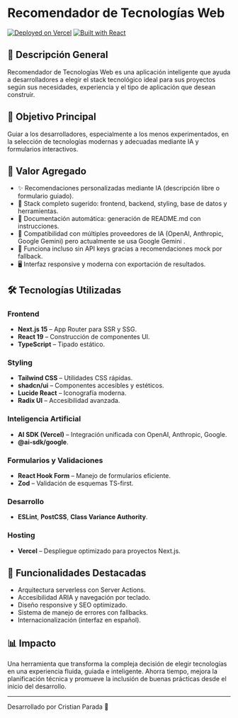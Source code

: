# Recomendador de Tecnologías Web

[![Deployed on Vercel](https://img.shields.io/badge/Deployed%20on-Vercel-black?style=for-the-badge&logo=vercel)](https://vercel.com)
[![Built with React](https://img.shields.io/badge/Built%20with-React-blue?style=for-the-badge&logo=react)](https://react.dev)

## 🧠 Descripción General

Recomendador de Tecnologías Web es una aplicación inteligente que ayuda a desarrolladores a elegir el stack tecnológico ideal para sus proyectos según sus necesidades, experiencia y el tipo de aplicación que desean construir.

## 🎯 Objetivo Principal

Guiar a los desarrolladores, especialmente a los menos experimentados, en la selección de tecnologías modernas y adecuadas mediante IA y formularios interactivos.

## 💎 Valor Agregado

- ✨ Recomendaciones personalizadas mediante IA (descripción libre o formulario guiado).
- 🧩 Stack completo sugerido: frontend, backend, styling, base de datos y herramientas.
- 📄 Documentación automática: generación de README.md con instrucciones.
- 🤖 Compatibilidad con múltiples proveedores de IA (OpenAI, Anthropic, Google Gemini) pero actualmente se usa Google Gemini .
- 💬 Funciona incluso sin API keys gracias a recomendaciones mock por fallback.
- 🖥️ Interfaz responsive y moderna con exportación de resultados.

## 🛠️ Tecnologías Utilizadas

### Frontend
- **Next.js 15** – App Router para SSR y SSG.
- **React 19** – Construcción de componentes UI.
- **TypeScript** – Tipado estático.

### Styling
- **Tailwind CSS** – Utilidades CSS rápidas.
- **shadcn/ui** – Componentes accesibles y estéticos.
- **Lucide React** – Iconografía moderna.
- **Radix UI** – Accesibilidad avanzada.

### Inteligencia Artificial
- **AI SDK (Vercel)** – Integración unificada con OpenAI, Anthropic, Google.
- **@ai-sdk/google**.

### Formularios y Validaciones
- **React Hook Form** – Manejo de formularios eficiente.
- **Zod** – Validación de esquemas TS-first.

### Desarrollo
- **ESLint**, **PostCSS**, **Class Variance Authority**.

### Hosting
- **Vercel** – Despliegue optimizado para proyectos Next.js.

## 🚀 Funcionalidades Destacadas

- Arquitectura serverless con Server Actions.
- Accesibilidad ARIA y navegación por teclado.
- Diseño responsive y SEO optimizado.
- Sistema de manejo de errores con fallbacks.
- Internacionalización (interfaz en español).

## 📊 Impacto

Una herramienta que transforma la compleja decisión de elegir tecnologías en una experiencia fluida, guiada e inteligente. Ahorra tiempo, mejora la planificación técnica y promueve la inclusión de buenas prácticas desde el inicio del desarrollo.


---

Desarrollado por Cristian Parada 🚀

